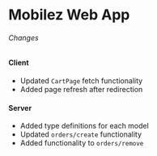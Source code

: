 # Mobilez Web App

###### Changes

#### Client

- Updated `CartPage` fetch functionality
- Added page refresh after redirection

#### Server

- Added type definitions for each model
- Updated `orders/create` functionality
- Added functionality to `orders/remove`
